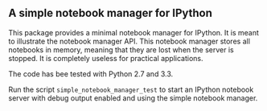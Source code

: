 A simple notebook manager for IPython
-------------------------------------

This package provides a minimal notebook manager for IPython.
It is meant to illustrate the notebook manager API.
This notebook manager stores all notebooks in memory, meaning
that they are lost when the server is stopped. It is completely
useless for practical applications.

The code has bee tested with Python 2.7 and 3.3.

Run the script `simple_notebook_manager_test` to start
an IPython notebook server with debug output enabled
and using the simple notebook manager.
